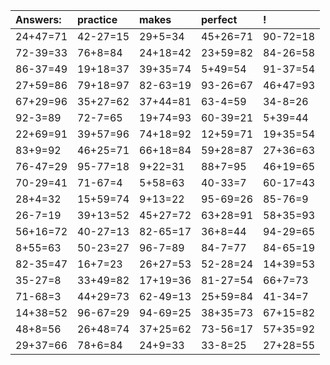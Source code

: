 | Answers: | practice | makes | perfect | ! |
| :--- | :--- | :--- | :--- | :--- |
| 24+47=71 | 42-27=15 | 29+5=34 | 45+26=71 | 90-72=18 | 
| 72-39=33 | 76+8=84 | 24+18=42 | 23+59=82 | 84-26=58 | 
| 86-37=49 | 19+18=37 | 39+35=74 | 5+49=54 | 91-37=54 | 
| 27+59=86 | 79+18=97 | 82-63=19 | 93-26=67 | 46+47=93 | 
| 67+29=96 | 35+27=62 | 37+44=81 | 63-4=59 | 34-8=26 | 
| 92-3=89 | 72-7=65 | 19+74=93 | 60-39=21 | 5+39=44 | 
| 22+69=91 | 39+57=96 | 74+18=92 | 12+59=71 | 19+35=54 | 
| 83+9=92 | 46+25=71 | 66+18=84 | 59+28=87 | 27+36=63 | 
| 76-47=29 | 95-77=18 | 9+22=31 | 88+7=95 | 46+19=65 | 
| 70-29=41 | 71-67=4 | 5+58=63 | 40-33=7 | 60-17=43 | 
| 28+4=32 | 15+59=74 | 9+13=22 | 95-69=26 | 85-76=9 | 
| 26-7=19 | 39+13=52 | 45+27=72 | 63+28=91 | 58+35=93 | 
| 56+16=72 | 40-27=13 | 82-65=17 | 36+8=44 | 94-29=65 | 
| 8+55=63 | 50-23=27 | 96-7=89 | 84-7=77 | 84-65=19 | 
| 82-35=47 | 16+7=23 | 26+27=53 | 52-28=24 | 14+39=53 | 
| 35-27=8 | 33+49=82 | 17+19=36 | 81-27=54 | 66+7=73 | 
| 71-68=3 | 44+29=73 | 62-49=13 | 25+59=84 | 41-34=7 | 
| 14+38=52 | 96-67=29 | 94-69=25 | 38+35=73 | 67+15=82 | 
| 48+8=56 | 26+48=74 | 37+25=62 | 73-56=17 | 57+35=92 | 
| 29+37=66 | 78+6=84 | 24+9=33 | 33-8=25 | 27+28=55 | 
